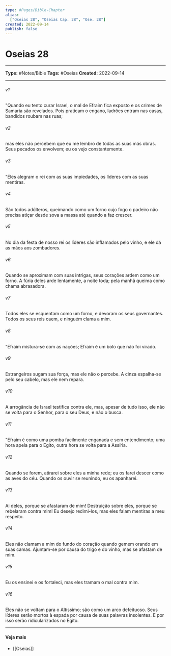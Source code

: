 ```yaml
---
type: #Pages/Bible-Chapter
alias:
  ["Oseias 28", "Oseias Cap. 28", "Ose. 28"]
created: 2022-09-14
publish: false
---
```


# Oseias 28

---

**Type:** #Notes/Bible
**Tags:** #Oseias
**Created:** 2022-09-14

---

###### v1
"Quando eu tento curar Israel, o mal de Efraim fica exposto e os crimes de Samaria são revelados. Pois praticam o engano, ladrões entram nas casas, bandidos roubam nas ruas;
###### v2
mas eles não percebem que eu me lembro de todas as suas más obras. Seus pecados os envolvem; eu os vejo constantemente.
###### v3
"Eles alegram o rei com as suas impiedades, os líderes com as suas mentiras.
###### v4
São todos adúlteros, queimando como um forno cujo fogo o padeiro não precisa atiçar desde sova a massa até quando a faz crescer.
###### v5
No dia da festa de nosso rei os líderes são inflamados pelo vinho, e ele dá as mãos aos zombadores.
###### v6
Quando se aproximam com suas intrigas, seus corações ardem como um forno. A fúria deles arde lentamente, a noite toda; pela manhã queima como chama abrasadora.
###### v7
Todos eles se esquentam como um forno, e devoram os seus governantes. Todos os seus reis caem, e ninguém clama a mim.
###### v8
"Efraim mistura-se com as nações; Efraim é um bolo que não foi virado.
###### v9
Estrangeiros sugam sua força, mas ele não o percebe. A cinza espalha-se pelo seu cabelo, mas ele nem repara.
###### v10
A arrogância de Israel testifica contra ele, mas, apesar de tudo isso, ele não se volta para o Senhor, para o seu Deus, e não o busca.
###### v11
"Efraim é como uma pomba facilmente enganada e sem entendimento; uma hora apela para o Egito, outra hora se volta para a Assíria.
###### v12
Quando se forem, atirarei sobre eles a minha rede; eu os farei descer como as aves do céu. Quando os ouvir se reunindo, eu os apanharei.
###### v13
Ai deles, porque se afastaram de mim! Destruição sobre eles, porque se rebelaram contra mim! Eu desejo redimi-los, mas eles falam mentiras a meu respeito.
###### v14
Eles não clamam a mim do fundo do coração quando gemem orando em suas camas. Ajuntam-se por causa do trigo e do vinho, mas se afastam de mim.
###### v15
Eu os ensinei e os fortaleci, mas eles tramam o mal contra mim.
###### v16
Eles não se voltam para o Altíssimo; são como um arco defeituoso. Seus líderes serão mortos à espada por causa de suas palavras insolentes. E por isso serão ridicularizados no Egito.


---

#### Veja mais

- [[Oseias]]
